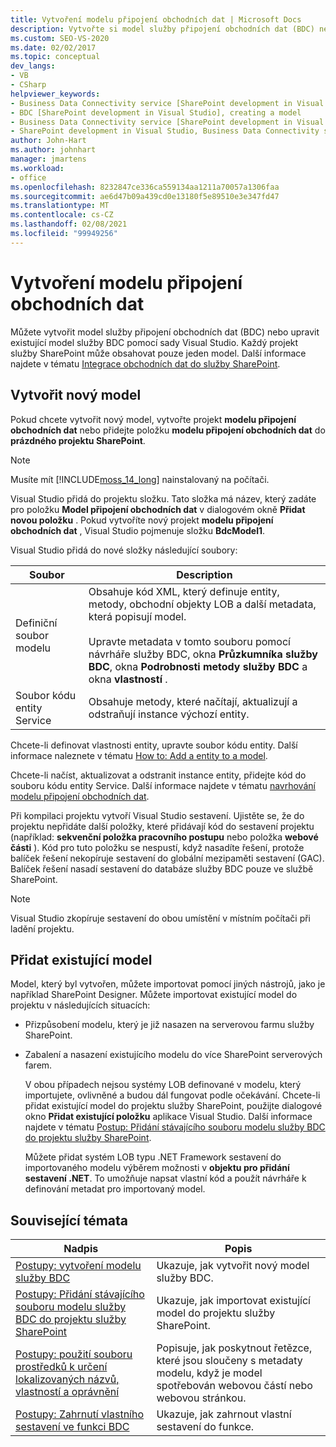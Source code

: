 ```yaml
---
title: Vytvoření modelu připojení obchodních dat | Microsoft Docs
description: Vytvořte si model služby připojení obchodních dat (BDC) nebo upravte existující model služby BDC pomocí sady Visual Studio. Každý projekt služby SharePoint může obsahovat pouze jeden model.
ms.custom: SEO-VS-2020
ms.date: 02/02/2017
ms.topic: conceptual
dev_langs:
- VB
- CSharp
helpviewer_keywords:
- Business Data Connectivity service [SharePoint development in Visual Studio], model
- BDC [SharePoint development in Visual Studio], creating a model
- Business Data Connectivity service [SharePoint development in Visual Studio], creating a model
- SharePoint development in Visual Studio, Business Data Connectivity service
author: John-Hart
ms.author: johnhart
manager: jmartens
ms.workload:
- office
ms.openlocfilehash: 8232847ce336ca559134aa1211a70057a1306faa
ms.sourcegitcommit: ae6d47b09a439cd0e13180f5e89510e3e347fd47
ms.translationtype: MT
ms.contentlocale: cs-CZ
ms.lasthandoff: 02/08/2021
ms.locfileid: "99949256"
---
```

# <a name="create-a-business-data-connectivity-model"></a>Vytvoření modelu připojení obchodních dat
  Můžete vytvořit model služby připojení obchodních dat (BDC) nebo upravit existující model služby BDC pomocí sady Visual Studio. Každý projekt služby SharePoint může obsahovat pouze jeden model. Další informace najdete v tématu [Integrace obchodních dat do služby SharePoint](../sharepoint/integrating-business-data-into-sharepoint.md).

## <a name="create-a-new-model"></a>Vytvořit nový model
 Pokud chcete vytvořit nový model, vytvořte projekt **modelu připojení obchodních dat** nebo přidejte položku **modelu připojení obchodních dat** do **prázdného projektu SharePoint**.

> [!NOTE]
> Musíte mít [!INCLUDE[moss_14_long](../sharepoint/includes/moss-14-long-md.md)] nainstalovaný na počítači.

 Visual Studio přidá do projektu složku. Tato složka má název, který zadáte pro položku **Model připojení obchodních dat** v dialogovém okně **Přidat novou položku** . Pokud vytvoříte nový projekt **modelu připojení obchodních dat** , Visual Studio pojmenuje složku **BdcModel1**.

 Visual Studio přidá do nové složky následující soubory:

|Soubor|Description|
|----------|-----------------|
|Definiční soubor modelu|Obsahuje kód XML, který definuje entity, metody, obchodní objekty LOB a další metadata, která popisují model.<br /><br /> Upravte metadata v tomto souboru pomocí návrháře služby BDC, okna **Průzkumníka služby BDC**, okna **Podrobnosti metody služby BDC** a okna **vlastností** .|
|Soubor kódu entity Service|Obsahuje metody, které načítají, aktualizují a odstraňují instance výchozí entity.|

 Chcete-li definovat vlastnosti entity, upravte soubor kódu entity. Další informace naleznete v tématu [How to: Add a entity to a model](../sharepoint/how-to-add-an-entity-to-a-model.md).

 Chcete-li načíst, aktualizovat a odstranit instance entity, přidejte kód do souboru kódu entity Service. Další informace najdete v tématu [navrhování modelu připojení obchodních dat](../sharepoint/designing-a-business-data-connectivity-model.md).

 Při kompilaci projektu vytvoří Visual Studio sestavení. Ujistěte se, že do projektu nepřidáte další položky, které přidávají kód do sestavení projektu (například: **sekvenční položka pracovního postupu** nebo položka **webové části** ). Kód pro tuto položku se nespustí, když nasadíte řešení, protože balíček řešení nekopíruje sestavení do globální mezipaměti sestavení (GAC).  Balíček řešení nasadí sestavení do databáze služby BDC pouze ve službě SharePoint.

> [!NOTE]
> Visual Studio zkopíruje sestavení do obou umístění v místním počítači při ladění projektu.

## <a name="add-an-existing-model"></a>Přidat existující model
 Model, který byl vytvořen, můžete importovat pomocí jiných nástrojů, jako je například SharePoint Designer. Můžete importovat existující model do projektu v následujících situacích:

- Přizpůsobení modelu, který je již nasazen na serverovou farmu služby SharePoint.

- Zabalení a nasazení existujícího modelu do více SharePoint serverových farem.

  V obou případech nejsou systémy LOB definované v modelu, který importujete, ovlivněné a budou dál fungovat podle očekávání. Chcete-li přidat existující model do projektu služby SharePoint, použijte dialogové okno **Přidat existující položku** aplikace Visual Studio. Další informace najdete v tématu [Postup: Přidání stávajícího souboru modelu služby BDC do projektu služby SharePoint](../sharepoint/how-to-add-an-existing-bdc-model-file-to-a-sharepoint-project.md).

  Můžete přidat systém LOB typu .NET Framework sestavení do importovaného modelu výběrem možnosti v **objektu pro přidání sestavení .NET**. To umožňuje napsat vlastní kód a použít návrháře k definování metadat pro importovaný model.

## <a name="related-topics"></a>Související témata

|Nadpis|Popis|
|-----------|-----------------|
|[Postupy: vytvoření modelu služby BDC](../sharepoint/how-to-create-a-bdc-model.md)|Ukazuje, jak vytvořit nový model služby BDC.|
|[Postupy: Přidání stávajícího souboru modelu služby BDC do projektu služby SharePoint](../sharepoint/how-to-add-an-existing-bdc-model-file-to-a-sharepoint-project.md)|Ukazuje, jak importovat existující model do projektu služby SharePoint.|
|[Postupy: použití souboru prostředků k určení lokalizovaných názvů, vlastností a oprávnění](../sharepoint/how-to-use-a-resource-file-to-specify-localized-names-properties-and-permissions.md)|Popisuje, jak poskytnout řetězce, které jsou sloučeny s metadaty modelu, když je model spotřebován webovou částí nebo webovou stránkou.|
|[Postupy: Zahrnutí vlastního sestavení ve funkci BDC](../sharepoint/how-to-include-a-custom-assembly-in-a-bdc-feature.md)|Ukazuje, jak zahrnout vlastní sestavení do funkce.|

